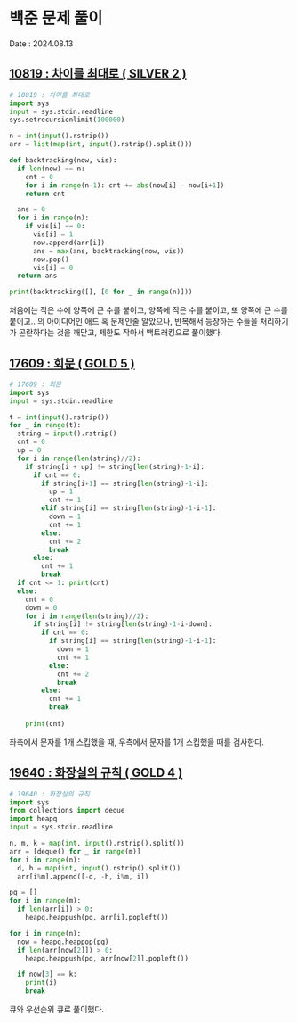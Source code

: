 # 백준 문제 풀이
Date : 2024.08.13

## [10819 : 차이를 최대로 ( SILVER 2 )](https://www.acmicpc.net/problem/10819)
```py
# 10819 : 차이를 최대로
import sys
input = sys.stdin.readline
sys.setrecursionlimit(100000)

n = int(input().rstrip())
arr = list(map(int, input().rstrip().split()))

def backtracking(now, vis):
  if len(now) == n:
    cnt = 0
    for i in range(n-1): cnt += abs(now[i] - now[i+1])
    return cnt

  ans = 0
  for i in range(n):
    if vis[i] == 0: 
      vis[i] = 1
      now.append(arr[i])
      ans = max(ans, backtracking(now, vis))
      now.pop()
      vis[i] = 0
  return ans

print(backtracking([], [0 for _ in range(n)]))
```

처음에는 작은 수에 양쪽에 큰 수를 붙이고, 양쪽에 작은 수를 붙이고, 또 양쪽에 큰 수를 붙이고.. 의 아이디어인 애드 혹 문제인줄 알았으나, 반복해서 등장하는 수들을 처리하기가 곤란하다는 것을 깨닫고, 제한도 작아서 백트래킹으로 풀이했다.

## [17609 : 회문 ( GOLD 5 )](https://www.acmicpc.net/problem/17609)
```py
# 17609 : 회문
import sys
input = sys.stdin.readline

t = int(input().rstrip())
for _ in range(t):
  string = input().rstrip()
  cnt = 0
  up = 0
  for i in range(len(string)//2):
    if string[i + up] != string[len(string)-1-i]:
      if cnt == 0:
        if string[i+1] == string[len(string)-1-i]:
          up = 1
          cnt += 1
        elif string[i] == string[len(string)-1-i-1]:
          down = 1
          cnt += 1
        else:
          cnt += 2
          break
      else:
        cnt += 1
        break
  if cnt <= 1: print(cnt)
  else:
    cnt = 0
    down = 0
    for i in range(len(string)//2):
      if string[i] != string[len(string)-1-i-down]:
        if cnt == 0:
          if string[i] == string[len(string)-1-i-1]:
            down = 1
            cnt += 1
          else:
            cnt += 2
            break
        else:
          cnt += 1
          break
    
    print(cnt)
```

좌측에서 문자를 1개 스킵했을 때, 우측에서 문자를 1개 스킵했을 때를 검사한다.

## [19640 : 화장실의 규칙 ( GOLD 4 )](https://www.acmicpc.net/problem/19640)
```py
# 19640 : 화장실의 규칙
import sys
from collections import deque
import heapq
input = sys.stdin.readline

n, m, k = map(int, input().rstrip().split())
arr = [deque() for _ in range(m)]
for i in range(n): 
  d, h = map(int, input().rstrip().split())
  arr[i%m].append([-d, -h, i%m, i])

pq = []
for i in range(m):
  if len(arr[i]) > 0:
    heapq.heappush(pq, arr[i].popleft())

for i in range(n):
  now = heapq.heappop(pq)
  if len(arr[now[2]]) > 0:
    heapq.heappush(pq, arr[now[2]].popleft())

  if now[3] == k:
    print(i)
    break
```

큐와 우선순위 큐로 풀이했다.

